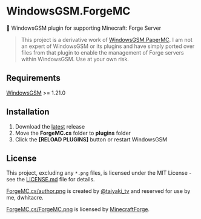 # WindowsGSM.ForgeMC
🧩 WindowsGSM plugin for supporting Minecraft: Forge Server

> This project is a derivative work of [WindowsGSM.PaperMC](https://github.com/BattlefieldDuck/WindowsGSM.PaperMC). I am not an expert of WindowsGSM or its plugins and have simply ported over files from that plugin to enable the management of Forge servers within WindowsGSM. Use at your own risk.

## Requirements
[WindowsGSM](https://github.com/WindowsGSM/WindowsGSM) >= 1.21.0

## Installation
1. Download the [latest](https://github.com/dwhitacre/WindowsGSM.ForgeMC/releases/latest) release
1. Move the **ForgeMC.cs** folder to **plugins** folder
1. Click the **[RELOAD PLUGINS]** button or restart WindowsGSM

## License
This project, excluding any `*.png` files, is licensed under the MIT License - see the [LICENSE.md](LICENSE.md) file for details.

[ForgeMC.cs/author.png](ForgeMC.cs/author.png) is created by [@taiyaki_tv](https://twitter.com/taiyaki_tv) and reserved for use by me, dwhitacre.

[ForgeMC.cs/ForgeMC.png](ForgeMC.cs/ForgeMC.png) is licensed by [MinecraftForge](https://github.com/MinecraftForge/MinecraftForge).